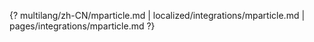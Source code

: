 {? multilang/zh-CN/mparticle.md | localized/integrations/mparticle.md | pages/integrations/mparticle.md ?}
